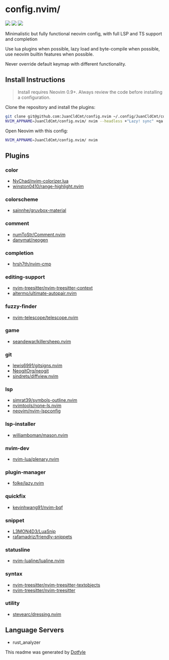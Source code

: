 # config.nvim/

<a href="https://dotfyle.com/JuanCldCmt/confignvim"><img src="https://dotfyle.com/JuanCldCmt/confignvim/badges/plugins?style=flat" /></a>
<a href="https://dotfyle.com/JuanCldCmt/confignvim"><img src="https://dotfyle.com/JuanCldCmt/confignvim/badges/leaderkey?style=flat" /></a>
<a href="https://dotfyle.com/JuanCldCmt/confignvim"><img src="https://dotfyle.com/JuanCldCmt/confignvim/badges/plugin-manager?style=flat" /></a>

Minimalistic but fully functional neovim config, with full LSP and TS support and completion

Use lua plugins when possible, lazy load and byte-compile when possible, use neovim builtin features when possible.

Never override default keymap with different functionality.

## Install Instructions

> Install requires Neovim 0.9+. Always review the code before installing a configuration.

Clone the repository and install the plugins:

```sh
git clone git@github.com:JuanCldCmt/config.nvim ~/.config/JuanCldCmt/config.nvim
NVIM_APPNAME=JuanCldCmt/config.nvim/ nvim --headless +"Lazy! sync" +qa
```

Open Neovim with this config:

```sh
NVIM_APPNAME=JuanCldCmt/config.nvim/ nvim
```

## Plugins

### color

- [NvChad/nvim-colorizer.lua](https://dotfyle.com/plugins/NvChad/nvim-colorizer.lua)
- [winston0410/range-highlight.nvim](https://dotfyle.com/plugins/winston0410/range-highlight.nvim)

### colorscheme

- [sainnhe/gruvbox-material](https://dotfyle.com/plugins/sainnhe/gruvbox-material)

### comment

- [numToStr/Comment.nvim](https://dotfyle.com/plugins/numToStr/Comment.nvim)
- [danymat/neogen](https://dotfyle.com/plugins/danymat/neogen)

### completion

- [hrsh7th/nvim-cmp](https://dotfyle.com/plugins/hrsh7th/nvim-cmp)

### editing-support

- [nvim-treesitter/nvim-treesitter-context](https://dotfyle.com/plugins/nvim-treesitter/nvim-treesitter-context)
- [altermo/ultimate-autopair.nvim](https://dotfyle.com/plugins/altermo/ultimate-autopair.nvim)

### fuzzy-finder

- [nvim-telescope/telescope.nvim](https://dotfyle.com/plugins/nvim-telescope/telescope.nvim)

### game

- [seandewar/killersheep.nvim](https://dotfyle.com/plugins/seandewar/killersheep.nvim)

### git

- [lewis6991/gitsigns.nvim](https://dotfyle.com/plugins/lewis6991/gitsigns.nvim)
- [NeogitOrg/neogit](https://dotfyle.com/plugins/NeogitOrg/neogit)
- [sindrets/diffview.nvim](https://dotfyle.com/plugins/sindrets/diffview.nvim)

### lsp

- [simrat39/symbols-outline.nvim](https://dotfyle.com/plugins/simrat39/symbols-outline.nvim)
- [nvimtools/none-ls.nvim](https://dotfyle.com/plugins/nvimtools/none-ls.nvim)
- [neovim/nvim-lspconfig](https://dotfyle.com/plugins/neovim/nvim-lspconfig)

### lsp-installer

- [williamboman/mason.nvim](https://dotfyle.com/plugins/williamboman/mason.nvim)

### nvim-dev

- [nvim-lua/plenary.nvim](https://dotfyle.com/plugins/nvim-lua/plenary.nvim)

### plugin-manager

- [folke/lazy.nvim](https://dotfyle.com/plugins/folke/lazy.nvim)

### quickfix

- [kevinhwang91/nvim-bqf](https://dotfyle.com/plugins/kevinhwang91/nvim-bqf)

### snippet

- [L3MON4D3/LuaSnip](https://dotfyle.com/plugins/L3MON4D3/LuaSnip)
- [rafamadriz/friendly-snippets](https://dotfyle.com/plugins/rafamadriz/friendly-snippets)

### statusline

- [nvim-lualine/lualine.nvim](https://dotfyle.com/plugins/nvim-lualine/lualine.nvim)

### syntax

- [nvim-treesitter/nvim-treesitter-textobjects](https://dotfyle.com/plugins/nvim-treesitter/nvim-treesitter-textobjects)
- [nvim-treesitter/nvim-treesitter](https://dotfyle.com/plugins/nvim-treesitter/nvim-treesitter)

### utility

- [stevearc/dressing.nvim](https://dotfyle.com/plugins/stevearc/dressing.nvim)

## Language Servers

- rust_analyzer

This readme was generated by [Dotfyle](https://dotfyle.com)
